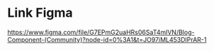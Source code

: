 # Link Figma

https://www.figma.com/file/G7EPmG2uaHRs06SaT4mlVN/Blog-Component-(Community)?node-id=0%3A1&t=JO97iML453DlPrAR-1